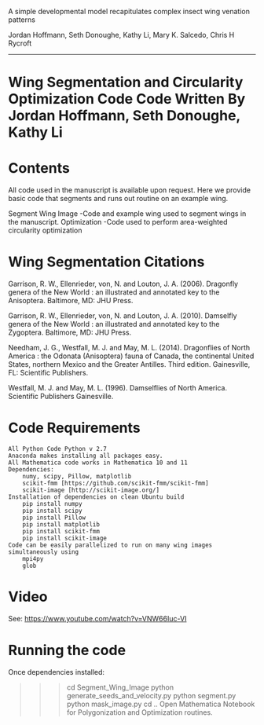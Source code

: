 A simple developmental model recapitulates complex
insect wing venation patterns

Jordan Hoffmann,
Seth Donoughe,
Kathy Li,
Mary K. Salcedo,
Chris H Rycroft

***************************************************************
Wing Segmentation and Circularity Optimization Code
Code Written By Jordan Hoffmann, Seth Donoughe, Kathy Li
===============================================================



Contents
===============================================================
All code used in the manuscript is available upon request. Here we provide
basic code that segments and runs out routine on an example wing.

Segment Wing Image 
	-Code and example wing used to segment wings in the manuscript.
Optimization
	-Code used to perform area-weighted circularity optimization


Wing Segmentation Citations
===============================================================
Garrison, R. W., Ellenrieder, von, N. and Louton, J. A. (2006). Dragonfly genera of the New World : an illustrated and annotated key to the Anisoptera. Baltimore, MD: JHU Press.

Garrison, R. W., Ellenrieder, von, N. and Louton, J. A. (2010). Damselfly genera of the New World : an illustrated and annotated key to the Zygoptera. Baltimore, MD: JHU Press.

Needham, J. G., Westfall, M. J. and May, M. L. (2014). Dragonflies of North America : the Odonata (Anisoptera) fauna of Canada, the continental United States, northern Mexico and the Greater Antilles. Third edition. Gainesville, FL: Scientific Publishers.

Westfall, M. J. and May, M. L. (1996). Damselflies of North America. Scientific Publishers Gainesville.

Code Requirements
===============================================================
	All Python Code Python v 2.7
	Anaconda makes installing all packages easy.
	All Mathematica code works in Mathematica 10 and 11
	Dependencies:
		numy, scipy, Pillow, matplotlib
		scikit-fmm [https://github.com/scikit-fmm/scikit-fmm]
		scikit-image [http://scikit-image.org/]
	Installation of dependencies on clean Ubuntu build
		pip install numpy
		pip install scipy
		pip install Pillow
		pip install matplotlib
		pip install scikit-fmm
		pip install scikit-image
	Code can be easily parallelized to run on many wing images simultaneously using
		mpi4py
		glob



Video
===============================================================
See: https://www.youtube.com/watch?v=VNW66Iuc-VI

Running the code
===============================================================
Once dependencies installed:
>>> cd Segment_Wing_Image
>>> python generate_seeds_and_velocity.py
>>> python segment.py
>>> python mask_image.py
>>> cd ..
Open Mathematica Notebook for Polygonization and Optimization routines.

